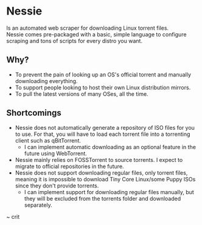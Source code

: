 # Nessie
Is an automated web scraper for downloading Linux torrent files.   
Nessie comes pre-packaged with a basic, simple language to configure scraping and tons of scripts for every distro you want.   
   
## Why?
- To prevent the pain of looking up an OS's official torrent and manually downloading everything.
- To support people looking to host their own Linux distribution mirrors.
- To pull the latest versions of many OSes, all the time.
   
## Shortcomings
- Nessie does not automatically generate a repository of ISO files for you to use. For that, you will have to load each torrent file into a torrenting client such as qBitTorrent.
    - I can implement automatic downloading as an optional feature in the future using WebTorrent.
- Nessie mainly relies on FOSSTorrent to source torrents. I expect to migrate to official repositories in the future.
- Nessie does not support downloading regular files, only torrent files, meaning it is impossible to download Tiny Core Linux/some Puppy ISOs since they don't provide torrents.
    - I can implement support for downloading regular files manually, but they will be excluded from the torrents folder and downloaded separately.
   

~ crit